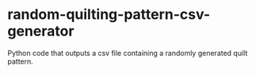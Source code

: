 # random-quilting-pattern-csv-generator
Python code that outputs a csv file containing a randomly generated quilt pattern.
